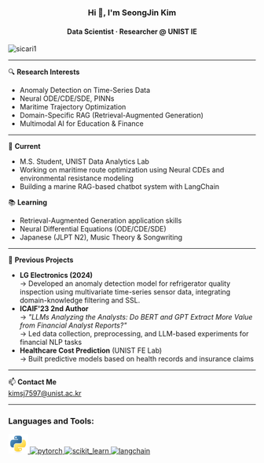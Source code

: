 <h3 align="center">Hi 👋, I'm SeongJin Kim</h3>
<h4 align="center">Data Scientist · Researcher @ UNIST IE</h4>

<p align="left"> 
  <img src="https://komarev.com/ghpvc/?username=sicari1&label=Profile%20views&color=0e75b6&style=flat" alt="sicari1" /> 
</p>

---

🔍 **Research Interests**  
- Anomaly Detection on Time-Series Data  
- Neural ODE/CDE/SDE, PINNs  
- Maritime Trajectory Optimization  
- Domain-Specific RAG (Retrieval-Augmented Generation)  
- Multimodal AI for Education & Finance

---

💼 **Current**  
- M.S. Student, UNIST Data Analytics Lab  
- Working on maritime route optimization using Neural CDEs and environmental resistance modeling  
- Building a marine RAG-based chatbot system with LangChain

📚 **Learning**  
- Retrieval-Augmented Generation application skills  
- Neural Differential Equations (ODE/CDE/SDE)  
- Japanese (JLPT N2), Music Theory & Songwriting

---

🧠 **Previous Projects**  
- **LG Electronics (2024)**  
  → Developed an anomaly detection model for refrigerator quality inspection using multivariate time-series sensor data, integrating domain-knowledge filtering and SSL.  
- **ICAIF'23 2nd Author**  
  → *"LLMs Analyzing the Analysts: Do BERT and GPT Extract More Value from Financial Analyst Reports?"*  
  → Led data collection, preprocessing, and LLM-based experiments for financial NLP tasks  
- **Healthcare Cost Prediction** (UNIST FE Lab)  
  → Built predictive models based on health records and insurance claims

---

📫 **Contact Me**  
kimsj7597@unist.ac.kr

---

<h3 align="left">Languages and Tools:</h3>
<p align="left">
  <a href="https://www.python.org" target="_blank" rel="noreferrer">
    <img src="https://raw.githubusercontent.com/devicons/devicon/master/icons/python/python-original.svg" alt="python" width="40" height="40"/>
  </a>
  <a href="https://pytorch.org/" target="_blank" rel="noreferrer">
    <img src="https://www.vectorlogo.zone/logos/pytorch/pytorch-icon.svg" alt="pytorch" width="40" height="40"/>
  </a>
  <a href="https://scikit-learn.org/" target="_blank" rel="noreferrer">
    <img src="https://upload.wikimedia.org/wikipedia/commons/0/05/Scikit_learn_logo_small.svg" alt="scikit_learn" width="40" height="40"/>
  </a>
  <a href="https://www.langchain.com/" target="_blank" rel="noreferrer">
    <img src="https://avatars.githubusercontent.com/u/139895137?s=200&v=4" alt="langchain" width="40" height="40"/>
  </a>
</p>

